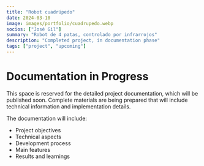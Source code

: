 ```yaml
---
title: "Robot cuadrúpedo"
date: 2024-03-10
image: images/portfolio/cuadrupedo.webp
socios: ["José Gil"]
summary: "Robot de 4 patas, controlado por infrarrojos"
description: "Completed project, in documentation phase"
tags: ["project", "upcoming"]
---
```


# Documentation in Progress

This space is reserved for the detailed project documentation, which will be published soon. Complete materials are being prepared that will include technical information and implementation details.

The documentation will include:
- Project objectives
- Technical aspects
- Development process
- Main features
- Results and learnings
